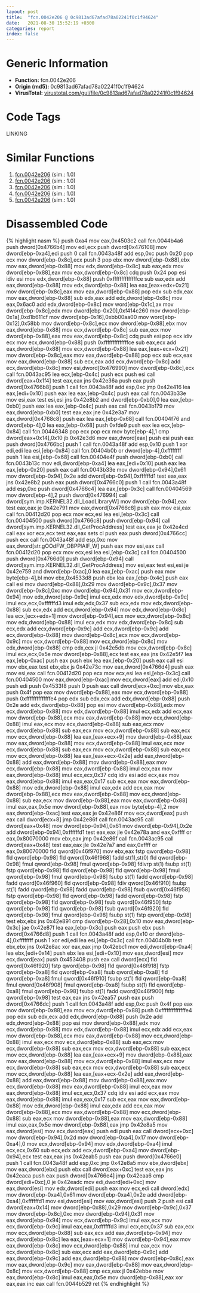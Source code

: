```yaml
---
layout: post
title:  "fcn.0042e206 @ 0c9813ad67afad78a02241f0c1f94624"
date:   2021-08-30 15:52:19 +0300
categories: report
index: false
---
```


# Generic Information
- **Function:** fcn.0042e206
- **Origin (md5):** 0c9813ad67afad78a02241f0c1f94624
- **VirusTotal:** [virustotal.com/gui/file/0c9813ad67afad78a02241f0c1f94624][virustotal_ref]

# Code Tags
<span class="tag" id="LINKING">LINKING</span>


# Similar Functions

1. [fcn.0042e206][similar_1_ref] (sim.: 1.0)
2. [fcn.0042e206][similar_2_ref] (sim.: 1.0)
3. [fcn.0042e206][similar_3_ref] (sim.: 1.0)
4. [fcn.0042e206][similar_4_ref] (sim.: 1.0)
5. [fcn.0042e206][similar_5_ref] (sim.: 1.0)


# Disassembled Code

{% highlight nasm %}
push 0xa4
mov eax,0x4503c2
call fcn.0044b4a6
push dword[0x4766b4]
mov edi,ecx
push dword[0x476108]
mov dword[ebp-0xa4],edi
push 0
call fcn.0043a48f
add esp,0xc
push 0x20
pop ecx
mov dword[ebp-0x8c],ecx
push 3
pop ebx
mov dword[ebp-0x88],ebx
mov eax,dword[ebp-0x88]
mov edx,dword[ebp-0x8c]
sub eax,edx
mov dword[ebp-0x88],eax
mov eax,dword[ebp-0x8c]
cdq
push 0x24
pop esi
idiv esi
mov edx,dword[ebp-0x88]
push 0xffffffffffffffce
sub eax,edx
add eax,dword[ebp-0x88]
mov edx,dword[ebp-0x88]
lea eax,[eax+edx+0x21]
mov dword[ebp-0x8c],eax
mov eax,dword[ebp-0x88]
pop edx
sub edx,eax
mov eax,dword[ebp-0x88]
sub edx,eax
add edx,dword[ebp-0x8c]
mov eax,0x6ac0
add edx,dword[ebp-0x8c]
mov word[ebp-0x1c],ax
mov dword[ebp-0x8c],edx
mov dword[ebp-0x20],0xf414c260
mov dword[ebp-0x1a],0xd1b611cf
mov dword[ebp-0x16],0xbb00aa00
mov word[ebp-0x12],0x58bb
mov dword[ebp-0x8c],ecx
mov dword[ebp-0x88],ebx
mov eax,dword[ebp-0x88]
mov ecx,dword[ebp-0x8c]
sub eax,ecx
mov dword[ebp-0x88],eax
mov eax,dword[ebp-0x8c]
cdq
push esi
pop ecx
idiv ecx
mov ecx,dword[ebp-0x88]
push 0xffffffffffffffce
sub eax,ecx
add eax,dword[ebp-0x88]
mov ecx,dword[ebp-0x88]
lea eax,[eax+ecx+0x21]
mov dword[ebp-0x8c],eax
mov eax,dword[ebp-0x88]
pop ecx
sub ecx,eax
mov eax,dword[ebp-0x88]
sub ecx,eax
add ecx,dword[ebp-0x8c]
add ecx,dword[ebp-0x8c]
mov esi,dword[0x476990]
mov dword[ebp-0x8c],ecx
call fcn.0043ac95
lea ecx,[ebp-0x4c]
push ecx
push esi
call dword[eax+0x1f4]
test eax,eax
jns 0x42e36a
push eax
push dword[0x4766b8]
push 1
call fcn.0043a48f
add esp,0xc
jmp 0x42e416
lea eax,[edi+0x10]
push eax
lea eax,[ebp-0x4c]
push eax
call fcn.0043b33e
mov esi,eax
test esi,esi
jns 0x42e8b2
and dword[ebp-0xb0],0
lea eax,[ebp-0xb0]
push eax
lea eax,[ebp-0x4c]
push eax
call fcn.0043b179
mov eax,dword[ebp-0xb0]
test eax,eax
jne 0x42e3a7
mov eax,dword[0x4768c8]
push eax
lea eax,[ebp-0x68]
call fcn.00404f76
and dword[ebp-4],0
lea eax,[ebp-0x68]
push 0xfde9
push eax
lea ecx,[ebp-0x84]
call fcn.00446348
pop ecx
pop ecx
mov byte[ebp-4],1
cmp dword[eax+0x14],0x10
jb 0x42e3d6
mov eax,dword[eax]
push esi
push eax
push dword[0x4766bc]
push 1
call fcn.0043a48f
add esp,0x10
push 1
xor edi,edi
lea esi,[ebp-0x84]
call fcn.00404b0b
or dword[ebp-4],0xffffffff
push 1
lea esi,[ebp-0x68]
call fcn.00404e4f
push dword[ebp-0xb0]
call fcn.0043b13c
mov edi,dword[ebp-0xa4]
lea eax,[edi+0x10]
push eax
lea eax,[ebp-0x20]
push eax
call fcn.0043b33e
mov dword[ebp-0x94],0x61
mov dword[ebp-0x94],0x2e
add dword[ebp-0x94],0xffffffd1
test eax,eax
jns 0x42e8b2
push eax
push dword[0x4766c0]
push 1
call fcn.0043a48f
add esp,0xc
push dword[0x4766c4]
lea eax,[ebp-0x3c]
call fcn.00404569
mov dword[ebp-4],2
push dword[0x476994]
call dword[sym.imp.KERNEL32.dll_LoadLibraryW]
mov dword[ebp-0x94],eax
test eax,eax
je 0x42e791
mov eax,dword[0x4766c8]
push eax
mov esi,eax
call fcn.00412d20
pop ecx
mov ecx,esi
lea esi,[ebp-0x3c]
call fcn.00404500
push dword[0x4766c8]
push dword[ebp-0x94]
call dword[sym.imp.KERNEL32.dll_GetProcAddress]
test eax,eax
je 0x42e4cd
call eax
xor ecx,ecx
test eax,eax
sets cl
push eax
push dword[0x4766cc]
push ecx
call fcn.0043a48f
add esp,0xc
mov eax,dword[str.gOOdFW_OBPPlAIF_W]
push eax
mov esi,eax
call fcn.00412d20
pop ecx
mov ecx,esi
lea esi,[ebp-0x3c]
call fcn.00404500
push dword[0x4766d0]
push dword[ebp-0x94]
call dword[sym.imp.KERNEL32.dll_GetProcAddress]
mov esi,eax
test esi,esi
je 0x42e759
and dword[ebp-0xac],0
lea eax,[ebp-0xac]
push eax
mov byte[ebp-4],bl
mov ebx,0x4533d8
push ebx
lea eax,[ebp-0x4c]
push eax
call esi
mov dword[ebp-0x88],0x29
mov dword[ebp-0x9c],0x37
mov dword[ebp-0x8c],0xc
mov dword[ebp-0x94],0x31
mov ecx,dword[ebp-0x94]
mov edx,dword[ebp-0x9c]
imul ecx,edx
mov edx,dword[ebp-0x9c]
imul ecx,ecx,0xffffffd3
imul edx,edx,0x37
sub ecx,edx
mov edx,dword[ebp-0x88]
sub ecx,edx
add ecx,dword[ebp-0x94]
mov edx,dword[ebp-0x8c]
lea ecx,[ecx+edx+1]
mov dword[ebp-0x94],ecx
mov ecx,dword[ebp-0x8c]
mov edx,dword[ebp-0x88]
imul ecx,edx
mov edx,dword[ebp-0x8c]
sub ecx,edx
add ecx,dword[ebp-0x9c]
add ecx,dword[ebp-0x9c]
add ecx,dword[ebp-0x88]
mov dword[ebp-0x8c],ecx
mov ecx,dword[ebp-0x9c]
mov ecx,dword[ebp-0x88]
mov ecx,dword[ebp-0x8c]
mov edx,dword[ebp-0x88]
cmp edx,ecx
jl 0x42e5db
mov ecx,dword[ebp-0x8c]
imul ecx,ecx,0x5e
mov dword[ebp-0x88],ecx
test eax,eax
jns 0x42e5f7
lea eax,[ebp-0xac]
push eax
push ebx
lea eax,[ebp-0x20]
push eax
call esi
mov ebx,eax
test ebx,ebx
js 0x42e73c
mov eax,dword[0x4766d4]
push eax
mov esi,eax
call fcn.00412d20
pop ecx
mov ecx,esi
lea esi,[ebp-0x3c]
call fcn.00404500
mov eax,dword[ebp-0xac]
mov ecx,dword[eax]
add edi,0x10
push edi
push 0x4533f8
push 0
push eax
call dword[ecx+0xc]
mov ebx,eax
push 0x4f
pop eax
mov dword[ebp-0x88],eax
mov ecx,dword[ebp-0x88]
push 0xffffffffffffffe4
pop edx
sub edx,ecx
add edx,dword[ebp-0x88]
push 0x2e
add edx,dword[ebp-0x88]
pop esi
mov dword[ebp-0x88],edx
mov ecx,dword[ebp-0x88]
mov edx,dword[ebp-0x88]
imul ecx,edx
add ecx,eax
mov dword[ebp-0x88],ecx
mov eax,dword[ebp-0x88]
mov ecx,dword[ebp-0x88]
imul eax,ecx
mov ecx,dword[ebp-0x88]
sub eax,ecx
mov ecx,dword[ebp-0x88]
sub eax,ecx
mov ecx,dword[ebp-0x88]
sub eax,ecx
mov ecx,dword[ebp-0x88]
lea eax,[eax+ecx+9]
mov dword[ebp-0x88],eax
mov eax,dword[ebp-0x88]
mov ecx,dword[ebp-0x88]
imul eax,ecx
mov ecx,dword[ebp-0x88]
sub eax,ecx
mov ecx,dword[ebp-0x88]
sub eax,ecx
mov ecx,dword[ebp-0x88]
lea eax,[eax+ecx-0x2e]
add eax,dword[ebp-0x88]
add eax,dword[ebp-0x88]
mov dword[ebp-0x88],eax
mov ecx,dword[ebp-0x88]
mov eax,dword[ebp-0x88]
imul ecx,eax
mov eax,dword[ebp-0x88]
imul ecx,ecx,0x37
cdq
idiv esi
add ecx,eax
mov eax,dword[ebp-0x88]
imul eax,eax,0x17
sub ecx,eax
mov eax,dword[ebp-0x88]
mov edx,dword[ebp-0x88]
imul eax,edx
add ecx,eax
mov dword[ebp-0x88],ecx
mov eax,dword[ebp-0x88]
mov ecx,dword[ebp-0x88]
sub eax,ecx
mov dword[ebp-0x88],eax
mov eax,dword[ebp-0x88]
imul eax,eax,0x5e
mov dword[ebp-0x88],eax
mov byte[ebp-4],2
mov eax,dword[ebp-0xac]
test eax,eax
je 0x42e86f
mov ecx,dword[eax]
push eax
call dword[ecx+8]
jmp 0x42e86f
call fcn.0043ac95
call dword[eax+0x48]
mov dword[ebp-0x94],0x61
mov dword[ebp-0x94],0x2e
add dword[ebp-0x94],0xffffffd1
test eax,eax
jle 0x42e78a
and eax,0xffff
or eax,0x80070000
mov ebx,eax
jmp 0x42e86f
call fcn.0043ac95
call dword[eax+0x48]
test eax,eax
jle 0x42e7a7
and eax,0xffff
or eax,0x80070000
fld qword[0x46f970]
mov ebx,eax
fstp qword[ebp-0x98]
fld qword[ebp-0x98]
fld qword[0x46f968]
fadd st(1),st(0)
fld qword[ebp-0x98]
fmul qword[ebp-0x98]
fmul qword[ebp-0x98]
fdivrp st(1)
fsubp st(1)
fstp qword[ebp-0x98]
fld qword[ebp-0x98]
fld qword[ebp-0x98]
fmul qword[ebp-0x98]
fmul qword[ebp-0x98]
fsubp st(1)
fadd qword[ebp-0x98]
fadd qword[0x46f960]
fld qword[ebp-0x98]
fdiv qword[0x46f910]
fsubp st(1)
fadd qword[ebp-0x98]
fadd qword[ebp-0x98]
fsub qword[0x46f958]
fstp qword[ebp-0x98]
fld qword[ebp-0x98]
fadd qword[ebp-0x98]
fstp qword[ebp-0x98]
fld qword[ebp-0x98]
fsub qword[0x46f950]
fstp qword[ebp-0x98]
fld qword[ebp-0x98]
fsub qword[0x46f920]
fld qword[ebp-0x98]
fmul qword[ebp-0x98]
fsubp st(1)
fstp qword[ebp-0x98]
test ebx,ebx
jns 0x42e891
cmp dword[ebp-0x28],0x10
mov eax,dword[ebp-0x3c]
jae 0x42e87f
lea eax,[ebp-0x3c]
push eax
push ebx
push dword[0x4766d8]
push 1
call fcn.0043a48f
add esp,0x10
or dword[ebp-4],0xffffffff
push 1
xor edi,edi
lea esi,[ebp-0x3c]
call fcn.00404b0b
test ebx,ebx
jns 0x42e8ac
xor eax,eax
jmp 0x42ebc1
mov edi,dword[ebp-0xa4]
lea ebx,[edi+0x14]
push ebx
lea esi,[edi+0x10]
mov eax,dword[esi]
mov ecx,dword[eax]
push 0x453408
push eax
call dword[ecx]
fld qword[0x46f920]
fstp qword[ebp-0x98]
fld qword[0x46f918]
fstp qword[ebp-0xa8]
fld qword[ebp-0xa8]
fsub qword[ebp-0xa8]
fld qword[ebp-0xa8]
fmul qword[0x46f910]
fsubp st(1)
fld qword[ebp-0xa8]
fmul qword[0x46f908]
fmul qword[ebp-0xa8]
fsubp st(1)
fld qword[ebp-0xa8]
fmul qword[ebp-0x98]
fsubp st(1)
fadd qword[0x46f900]
fstp qword[ebp-0x98]
test eax,eax
jns 0x42ea57
push eax
push dword[0x4766dc]
push 1
call fcn.0043a48f
add esp,0xc
push 0x4f
pop eax
mov dword[ebp-0x88],eax
mov ecx,dword[ebp-0x88]
push 0xffffffffffffffe4
pop edx
sub edx,ecx
add edx,dword[ebp-0x88]
push 0x2e
add edx,dword[ebp-0x88]
pop esi
mov dword[ebp-0x88],edx
mov ecx,dword[ebp-0x88]
mov edx,dword[ebp-0x88]
imul ecx,edx
add ecx,eax
mov dword[ebp-0x88],ecx
mov eax,dword[ebp-0x88]
mov ecx,dword[ebp-0x88]
imul eax,ecx
mov ecx,dword[ebp-0x88]
sub eax,ecx
mov ecx,dword[ebp-0x88]
sub eax,ecx
mov ecx,dword[ebp-0x88]
sub eax,ecx
mov ecx,dword[ebp-0x88]
lea eax,[eax+ecx+9]
mov dword[ebp-0x88],eax
mov eax,dword[ebp-0x88]
mov ecx,dword[ebp-0x88]
imul eax,ecx
mov ecx,dword[ebp-0x88]
sub eax,ecx
mov ecx,dword[ebp-0x88]
sub eax,ecx
mov ecx,dword[ebp-0x88]
lea eax,[eax+ecx-0x2e]
add eax,dword[ebp-0x88]
add eax,dword[ebp-0x88]
mov dword[ebp-0x88],eax
mov ecx,dword[ebp-0x88]
mov eax,dword[ebp-0x88]
imul ecx,eax
mov eax,dword[ebp-0x88]
imul ecx,ecx,0x37
cdq
idiv esi
add ecx,eax
mov eax,dword[ebp-0x88]
imul eax,eax,0x17
sub ecx,eax
mov eax,dword[ebp-0x88]
mov edx,dword[ebp-0x88]
imul eax,edx
add ecx,eax
mov dword[ebp-0x88],ecx
mov eax,dword[ebp-0x88]
mov ecx,dword[ebp-0x88]
sub eax,ecx
mov dword[ebp-0x88],eax
mov eax,dword[ebp-0x88]
imul eax,eax,0x5e
mov dword[ebp-0x88],eax
jmp 0x42e8a5
mov eax,dword[esi]
mov ecx,dword[eax]
push edi
push eax
call dword[ecx+0xc]
mov dword[ebp-0x94],0x2d
mov dword[ebp-0xa4],0x17
mov dword[ebp-0xa4],0
mov ecx,dword[ebp-0x94]
mov edx,dword[ebp-0xa4]
imul ecx,ecx,0x60
sub ecx,edx
add ecx,dword[ebp-0xa4]
mov dword[ebp-0x94],ecx
test eax,eax
jns 0x42eab5
push eax
push dword[0x4766e0]
push 1
call fcn.0043a48f
add esp,0xc
jmp 0x42e8a5
mov ebx,dword[ebx]
mov eax,dword[ebx]
push ebx
call dword[eax+0xc]
test eax,eax
jns 0x42eaca
push eax
push dword[0x4766e4]
jmp 0x42eaa6
cmp dword[edi+0xc],0
je 0x42eadc
mov edi,dword[edi+0xc]
mov eax,dword[esi]
mov edx,dword[edi]
push eax
mov ecx,edi
call dword[edx]
mov dword[ebp-0xa4],0x61
mov dword[ebp-0xa4],0x2e
add dword[ebp-0xa4],0xffffffd1
mov esi,dword[esi]
mov eax,dword[esi]
push 2
push esi
call dword[eax+0x14]
mov dword[ebp-0x88],0x29
mov dword[ebp-0x9c],0x37
mov dword[ebp-0x8c],0xc
mov dword[ebp-0x94],0x31
mov eax,dword[ebp-0x94]
mov ecx,dword[ebp-0x9c]
imul eax,ecx
mov ecx,dword[ebp-0x9c]
imul eax,eax,0xffffffd3
imul ecx,ecx,0x37
sub eax,ecx
mov ecx,dword[ebp-0x88]
sub eax,ecx
add eax,dword[ebp-0x94]
mov ecx,dword[ebp-0x8c]
lea eax,[eax+ecx+1]
mov dword[ebp-0x94],eax
mov eax,dword[ebp-0x8c]
mov ecx,dword[ebp-0x88]
imul eax,ecx
mov ecx,dword[ebp-0x8c]
sub eax,ecx
add eax,dword[ebp-0x9c]
add eax,dword[ebp-0x9c]
add eax,dword[ebp-0x88]
mov dword[ebp-0x8c],eax
mov eax,dword[ebp-0x9c]
mov eax,dword[ebp-0x88]
mov eax,dword[ebp-0x8c]
mov ecx,dword[ebp-0x88]
cmp ecx,eax
jl 0x42ebbe
mov eax,dword[ebp-0x8c]
imul eax,eax,0x5e
mov dword[ebp-0x88],eax
xor eax,eax
inc eax
call fcn.0044b529
ret
{% endhighlight %}


[similar_1_ref]: /report/fcn.0042e206@3aa98225e51cbcae2d334c8b6b4ed9fd
[similar_2_ref]: /report/fcn.0042e206@5ee3fd17c9a95f310f59023fc9b4737e
[similar_3_ref]: /report/fcn.0042e206@3d7f25d788af3e7f7707a736ac852465
[similar_4_ref]: /report/fcn.0042e206@b49682c7791beec133296706671e7cb3
[similar_5_ref]: /report/fcn.0042e206@4e3033826014f003be2266887761c806
[virustotal_ref]: https://www.virustotal.com/gui/file/0c9813ad67afad78a02241f0c1f94624